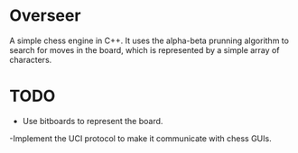 # Overseer

A simple chess engine in C++. It uses the alpha-beta prunning algorithm to search for moves in the board, which is represented by a simple array of characters.

# TODO
- Use bitboards to represent the board.

-Implement the UCI protocol to make it communicate with chess GUIs.
